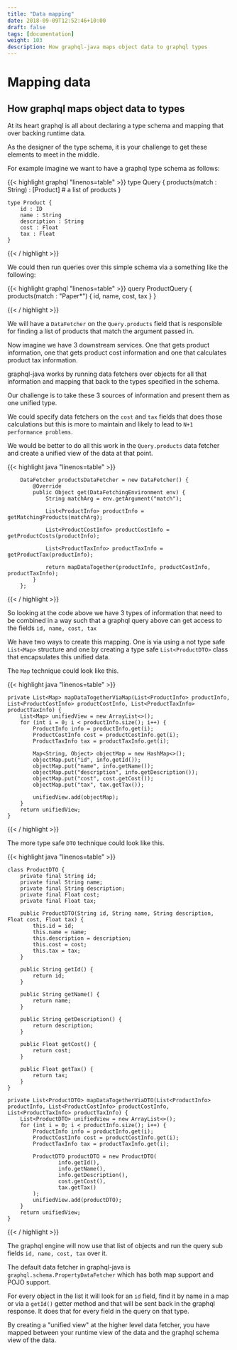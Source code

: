 ```yaml
---
title: "Data mapping"
date: 2018-09-09T12:52:46+10:00
draft: false
tags: [documentation]
weight: 103
description: How graphql-java maps object data to graphql types
---
```

# Mapping data

## How graphql maps object data to types

At its heart graphql is all about declaring a type schema and mapping that over backing runtime data.

As the designer of the type schema, it is your challenge to get these elements to meet in the middle.

For example imagine we want to have a graphql type schema as follows:


{{< highlight graphql "linenos=table" >}}
    type Query {
        products(match : String) : [Product]   # a list of products
    }

    type Product {
        id : ID
        name : String
        description : String
        cost : Float
        tax : Float
    }

{{< / highlight >}}

We could then run queries over this simple schema via a something like the following:

{{< highlight graphql "linenos=table" >}}
    query ProductQuery {
        products(match : "Paper*")
        {
            id, name, cost, tax
        }
    }

{{< / highlight >}}

We will have a ``DataFetcher`` on the ``Query.products`` field that is responsible for finding a list of products that match
the argument passed in.

Now imagine we have 3 downstream services.  One that gets product information, one that gets product cost information and one that calculates
product tax information.

graphql-java works by running data fetchers over objects for all that information and mapping that back to the types specified in the schema.

Our challenge is to take these 3 sources of information and present them as one unified type.

We could specify data fetchers on the ``cost`` and ``tax`` fields that does those calculations but this is more to maintain and likely to lead to
`N+1 performance problems`.

We would be better to do all this work in the ``Query.products`` data fetcher and create a unified view of the data at that point.

{{< highlight java "linenos=table" >}}

        DataFetcher productsDataFetcher = new DataFetcher() {
            @Override
            public Object get(DataFetchingEnvironment env) {
                String matchArg = env.getArgument("match");

                List<ProductInfo> productInfo = getMatchingProducts(matchArg);

                List<ProductCostInfo> productCostInfo = getProductCosts(productInfo);

                List<ProductTaxInfo> productTaxInfo = getProductTax(productInfo);

                return mapDataTogether(productInfo, productCostInfo, productTaxInfo);
            }
        };
{{< / highlight >}}

So looking at the code above we have 3 types of information that need to be combined in a way such that a graphql query above can get access to
the fields ``id, name, cost, tax``

We have two ways to create this mapping.  One is via using a not type safe ``List<Map>`` structure and one by creating a type safe ``List<ProductDTO>`` class that
encapsulates this unified data.

The ``Map`` technique could look like this.

{{< highlight java "linenos=table" >}}

    private List<Map> mapDataTogetherViaMap(List<ProductInfo> productInfo, List<ProductCostInfo> productCostInfo, List<ProductTaxInfo> productTaxInfo) {
        List<Map> unifiedView = new ArrayList<>();
        for (int i = 0; i < productInfo.size(); i++) {
            ProductInfo info = productInfo.get(i);
            ProductCostInfo cost = productCostInfo.get(i);
            ProductTaxInfo tax = productTaxInfo.get(i);

            Map<String, Object> objectMap = new HashMap<>();
            objectMap.put("id", info.getId());
            objectMap.put("name", info.getName());
            objectMap.put("description", info.getDescription());
            objectMap.put("cost", cost.getCost());
            objectMap.put("tax", tax.getTax());

            unifiedView.add(objectMap);
        }
        return unifiedView;
    }

{{< / highlight >}}

The more type safe ``DTO`` technique could look like this.

{{< highlight java "linenos=table" >}}

    class ProductDTO {
        private final String id;
        private final String name;
        private final String description;
        private final Float cost;
        private final Float tax;

        public ProductDTO(String id, String name, String description, Float cost, Float tax) {
            this.id = id;
            this.name = name;
            this.description = description;
            this.cost = cost;
            this.tax = tax;
        }

        public String getId() {
            return id;
        }

        public String getName() {
            return name;
        }

        public String getDescription() {
            return description;
        }

        public Float getCost() {
            return cost;
        }

        public Float getTax() {
            return tax;
        }
    }

    private List<ProductDTO> mapDataTogetherViaDTO(List<ProductInfo> productInfo, List<ProductCostInfo> productCostInfo, List<ProductTaxInfo> productTaxInfo) {
        List<ProductDTO> unifiedView = new ArrayList<>();
        for (int i = 0; i < productInfo.size(); i++) {
            ProductInfo info = productInfo.get(i);
            ProductCostInfo cost = productCostInfo.get(i);
            ProductTaxInfo tax = productTaxInfo.get(i);

            ProductDTO productDTO = new ProductDTO(
                    info.getId(),
                    info.getName(),
                    info.getDescription(),
                    cost.getCost(),
                    tax.getTax()
            );
            unifiedView.add(productDTO);
        }
        return unifiedView;
    }
{{< / highlight >}}

The graphql engine will now use that list of objects and run the query sub fields ``id, name, cost, tax`` over it.

The default data fetcher in graphql-java is ``graphql.schema.PropertyDataFetcher`` which has both map support and POJO support.

For every object in the list it will look for an ``id`` field, find it by name in a map or via a `getId()` getter method and that will be sent back in the graphql
response.  It does that for every field in the query on that type.

By creating a "unified view" at the higher level data fetcher, you have mapped between your runtime view of the data and the graphql schema view of the data.

